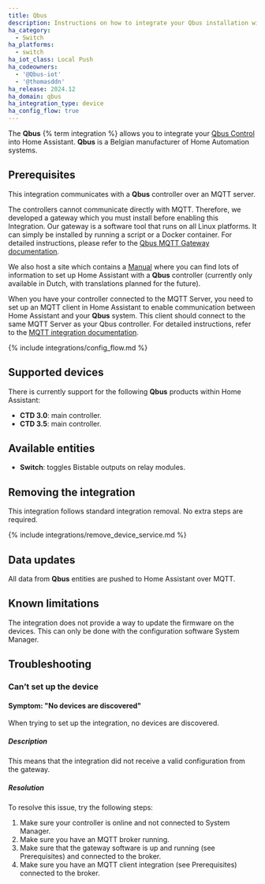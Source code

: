 ```yaml
---
title: Qbus
description: Instructions on how to integrate your Qbus installation with Home Assistant.
ha_category:
  - Switch
ha_platforms:
  - switch
ha_iot_class: Local Push
ha_codeowners:
  - '@Qbus-iot'
  - '@thomasddn'
ha_release: 2024.12
ha_domain: qbus
ha_integration_type: device
ha_config_flow: true
---
```


The **Qbus** {% term integration %} allows you to integrate your [Qbus Control](https://www.qbus.be) into Home Assistant. **Qbus** is a Belgian manufacturer of Home Automation systems.

## Prerequisites

This integration communicates with a **Qbus** controller over an MQTT server.

The controllers cannot communicate directly with MQTT. Therefore, we developed a gateway which you must install before enabling this Integration. Our gateway is a software tool that runs on all Linux platforms. It can simply be installed by running a script or a Docker container. For detailed instructions, please refer to the [Qbus MQTT Gateway documentation](https://github.com/Qbus-iot/qbus-mqttgw).

We also host a site which contains a [Manual](https://iot.qbus.be/) where you can find lots of information to set up Home Assistant with a **Qbus** controller (currently only available in Dutch, with translations planned for the future).

When you have your controller connected to the MQTT Server, you need to set up an MQTT client in Home Assistant to enable communication between Home Assistant and your **Qbus** system. This client should connect to the same MQTT Server as your Qbus controller. For detailed instructions, refer to the [MQTT integration documentation](https://www.home-assistant.io/integrations/mqtt/).

{% include integrations/config_flow.md %}

## Supported devices

There is currently support for the following **Qbus** products within Home Assistant:

- **CTD 3.0**: main controller.
- **CTD 3.5**: main controller.

## Available entities

- **Switch**: toggles Bistable outputs on relay modules.

## Removing the integration

This integration follows standard integration removal. No extra steps are required.

{% include integrations/remove_device_service.md %}

## Data updates

All data from **Qbus** entities are pushed to Home Assistant over MQTT.

## Known limitations

The integration does not provide a way to update the firmware on the devices. This can only be done with the configuration software System Manager.

## Troubleshooting

### Can’t set up the device

#### Symptom: "No devices are discovered"

When trying to set up the integration, no devices are discovered.

##### Description

This means that the integration did not receive a valid configuration from the gateway.

##### Resolution

To resolve this issue, try the following steps:

1. Make sure your controller is online and not connected to System Manager.
2. Make sure you have an MQTT broker running.
3. Make sure that the gateway software is up and running (see Prerequisites) and connected to the broker.
4. Make sure you have an MQTT client integration (see Prerequisites) connected to the broker.
